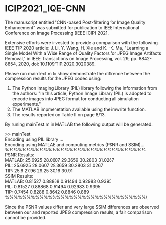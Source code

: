 # ICIP2021_IQE-CNN

The manuscript entitled "CNN-based Post-filtering for Image Quality Enhancement" was submitted for publication to IEEE International Conference on Image Processing (IEEE ICIP) 2021. 

Extensive efforts were invested to provide a comparison with the following IEEE TIP 2020 article:
J. Li, Y. Wang, H. Xie and K. -K. Ma, "Learning a Single Model With a Wide Range of Quality Factors for JPEG Image Artifacts Removal," in IEEE Transactions on Image Processing, vol. 29, pp. 8842-8854, 2020, doi: 10.1109/TIP.2020.3020389.

Please run mainText.m to show demonstrate the diffrence between the compression results for the JPEG codec using:
  1) The Python Imaging Library (PIL) library following the information from the authors: "In this article, Python Image Library (PIL) is adopted to encode  images into JPEG format for conducting all simulation experiments."
  2) The MATLAB impmenetation available using the imwrite function.
  3) The results reported on Table II on page 8/13.

By runing mainTest.m in MATLAB the following output will be generated:

\>> mainTest\
Encoding using PIL library ...\
Encoding using MATLAB and computing metrics (PSNR and SSIM)...\
%%%%%%%%%%%%%%%%%%%%%%%%%%%%%%%%%\
PSNR Results:\
 MATLAB: 25.6925      28.0607      29.3659      30.2803      31.0267\
 PIL:    25.6925      28.0607      29.3659      30.2803      31.0267\
 TIP:    25.6        27.96        29.25        30.16        30.91\
SSIM Results:\
 MATLAB: 0.81527     0.88868     0.91494     0.92983      0.9395\
 PIL:    0.81527     0.88868     0.91494     0.92983      0.9395\
 TIP:    0.7454      0.8288      0.8642      0.8846       0.889\
%%%%%%%%%%%%%%%%%%%%%%%%%%%%%%%%%\

Since the PSNR values differ and very large SSIM differences are observed between our and reported JPEG compression results, a fair comparison cannot be provided.

